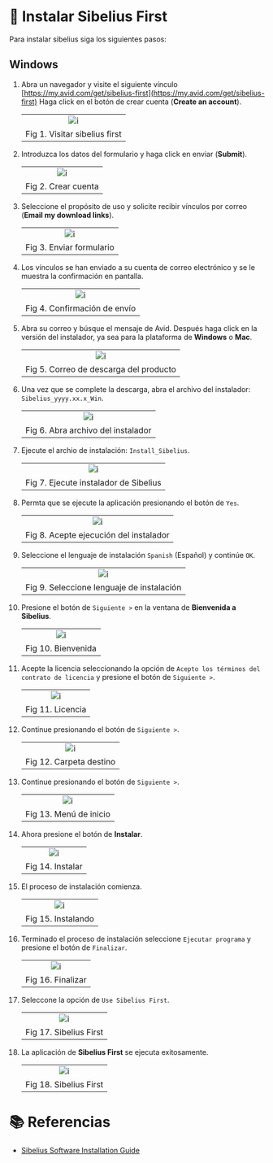 # :book: Instalar Sibelius First

Para instalar sibelius siga los siguientes pasos:

## Windows

1. Abra un navegador y visite el siguiente vínculo [https://my.avid.com/get/sibelius-first](https://my.avid.com/get/sibelius-first) Haga click en el botón de crear cuenta (**Create an account**).


    ||
    |:--:|
    |![i](img/sibelius_01.png)|
    |Fig 1. Visitar sibelius first|

2. Introduzca los datos del formulario y haga click en enviar (**Submit**).

    ||
    |:--:|
    |![i](img/sibelius_02.png)|
    |Fig 2. Crear cuenta|

3. Seleccione el propósito de uso y solicite recibir vínculos por correo (**Email my download links**).

    ||
    |:--:|
    |![i](img/sibelius_03.png)|
    |Fig 3. Enviar formulario|

4. Los vínculos se han enviado a su cuenta de correo electrónico y se le muestra la confirmación en pantalla.

    ||
    |:--:|
    |![i](img/sibelius_04.png)|
    |Fig 4. Confirmación de envío|

5. Abra su correo y búsque el mensaje de Avid. Después haga click en la versión del instalador, ya sea para la plataforma de **Windows** o  **Mac**.

    ||
    |:--:|
    |![i](img/sibelius_05.png)|
    |Fig 5. Correo de descarga del producto|


6. Una vez que se complete la descarga, abra el archivo del instalador: `Sibelius_yyyy.xx.x_Win`.

    ||
    |:--:|
    |![i](img/sibelius_06.png)|
    |Fig 6. Abra archivo del instalador|


7. Ejecute el archio de instalación: `Install_Sibelius`.

    ||
    |:--:|
    |![i](img/sibelius_07.png)|
    |Fig 7. Ejecute instalador de Sibelius|


8. Permta que se ejecute la aplicación presionando el botón de `Yes`.

    ||
    |:--:|
    |![i](img/sibelius_08.png)|
    |Fig 8. Acepte ejecución del instalador|


9.  Seleccione el lenguaje de instalación `Spanish` (Español) y continúe `OK`.

    ||
    |:--:|
    |![i](img/sibelius_09.png)|
    |Fig 9. Seleccione lenguaje de instalación|


10. Presione el botón de `Siguiente >` en la ventana de **Bienvenida a Sibelius**. 

    ||
    |:--:|
    |![i](img/sibelius_10.png)|
    |Fig 10. Bienvenida|


11. Acepte la licencia seleccionando la opción de `Acepto los términos del contrato de licencia` y presione el botón de `Siguiente >`.

    ||
    |:--:|
    |![i](img/sibelius_11.png)|
    |Fig 11. Licencia|


12. Continue presionando el botón de `Siguiente >`.

    ||
    |:--:|
    |![i](img/sibelius_12.png)|
    |Fig 12. Carpeta destino| 


13. Continue presionando el botón de `Siguiente >`.

    ||
    |:--:|
    |![i](img/sibelius_13.png)|
    |Fig 13. Menú de inicio| 


14. Ahora presione el botón de **Instalar**.

    ||
    |:--:|
    |![i](img/sibelius_14.png)|
    |Fig 14. Instalar| 


15. El proceso de instalación comienza.

    ||
    |:--:|
    |![i](img/sibelius_15.png)|
    |Fig 15. Instalando| 

16. Terminado el proceso de instalación seleccione `Ejecutar programa` y presione el botón de `Finalizar`.

    ||
    |:--:|
    |![i](img/sibelius_16.png)|
    |Fig 16. Finalizar| 

17. Seleccone la opción de `Use Sibelius First`.

    ||
    |:--:|
    |![i](img/sibelius_17.png)|
    |Fig 17. Sibelius First| 


18. La aplicación de **Sibelius First** se ejecuta exitosamente.

    ||
    |:--:|
    |![i](img/sibelius_18.png)|
    |Fig 18. Sibelius First| 


# :books: Referencias

- [Sibelius Software Installation Guide](https://resources.avid.com/SupportFiles/Sibelius/2018.6/Sibelius_Installation_2018.6.pdf)